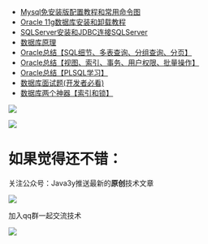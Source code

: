 - [Mysql免安装版配置教程和常用命令图](https://segmentfault.com/a/1190000013530782)
- [Oracle 11g数据库安装和卸载教程](https://segmentfault.com/a/1190000013537329)
- [SQLServer安装和JDBC连接SQLServer](https://segmentfault.com/a/1190000013540871)
- [数据库原理](https://segmentfault.com/a/1190000013511831)
- [Oracle总结【SQL细节、多表查询、分组查询、分页】](https://segmentfault.com/a/1190000013541049)
- [Oracle总结【视图、索引、事务、用户权限、批量操作】](https://segmentfault.com/a/1190000013548170)
- [Oracle总结【PLSQL学习】](https://segmentfault.com/a/1190000013560860)
- [数据库面试题(开发者必看)](https://segmentfault.com/a/1190000013517914)
- [数据库两个神器【索引和锁】](https://segmentfault.com/a/1190000015738121)

![](https://i.imgur.com/VIvCniZ.png)

![](https://i.imgur.com/LUNCmYJ.png)

# 如果觉得还不错： #


关注公众号：Java3y推送最新的**原创**技术文章

![](https://user-gold-cdn.xitu.io/2018/2/28/161dc06a373e4f4d?w=258&h=258&f=jpeg&s=27005)

加入qq群一起交流技术

![](https://i.imgur.com/uCYTsFK.png)